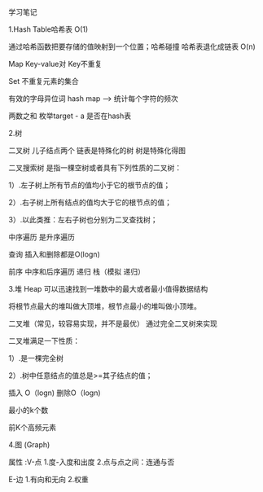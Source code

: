 学习笔记

1.Hash Table哈希表   O(1)

通过哈希函数把要存储的值映射到一个位置；哈希碰撞  哈希表退化成链表 O(n)

Map Key-value对 Key不重复

Set 不重复元素的集合

有效的字母异位词  hash map --> 统计每个字符的频次

两数之和  枚举target - a 是否在hash表

2.树  

二叉树 儿子结点两个 链表是特殊化的树  树是特殊化得图

二叉搜索树  是指一棵空树或者具有下列性质的二叉树：

1）.左子树上所有节点的值均小于它的根节点的值；

2）.右子树上所有结点的值均大于它的根节点的值；

3）.以此类推：左右子树也分别为二叉查找树；

中序遍历  是升序遍历

查询 插入和删除都是O(logn)

前序 中序和后序遍历   递归   栈（模拟 递归）

3.堆 Heap  可以迅速找到一堆数中的最大或者最小值得数据结构

将根节点最大的堆叫做大顶堆，根节点最小的堆叫做小顶堆。

二叉堆（常见，较容易实现，并不是最优） 通过完全二叉树来实现

二叉堆满足一下性质：

1）.是一棵完全树

2）.树中任意结点的值总是>=其子结点的值；

插入 O（logn)  删除O（logn)

最小的k个数

前K个高频元素

4.图 (Graph)

属性 :V-点  1.度-入度和出度  2.点与点之间：连通与否

E-边  1.有向和无向  2.权重